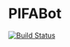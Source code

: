 # PIFABot

[![Build Status](https://travis-ci.org/palexster/PIFABot.svg?branch=master)](https://travis-ci.org/palexster/PIFABot)

